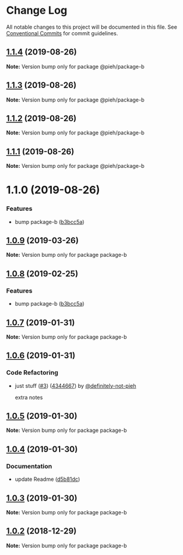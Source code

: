 # Change Log

All notable changes to this project will be documented in this file.
See [Conventional Commits](https://conventionalcommits.org) for commit guidelines.

## [1.1.4](https://github.com/pieh/lerna-playground/compare/@pieh/package-b@1.1.3...@pieh/package-b@1.1.4) (2019-08-26)

**Note:** Version bump only for package @pieh/package-b





## [1.1.3](https://github.com/pieh/lerna-playground/compare/@pieh/package-b@1.1.2...@pieh/package-b@1.1.3) (2019-08-26)

**Note:** Version bump only for package @pieh/package-b





## [1.1.2](https://github.com/pieh/lerna-playground/compare/@pieh/package-b@1.1.1...@pieh/package-b@1.1.2) (2019-08-26)

**Note:** Version bump only for package @pieh/package-b





## [1.1.1](https://github.com/pieh/lerna-playground/compare/@pieh/package-b@1.1.0...@pieh/package-b@1.1.1) (2019-08-26)

**Note:** Version bump only for package @pieh/package-b





# 1.1.0 (2019-08-26)


### Features

* bump package-b ([b3bcc5a](https://github.com/pieh/lerna-playground/commit/b3bcc5a))





## [1.0.9](https://github.com/pieh/lerna-playground/compare/package-b@1.0.8...package-b@1.0.9) (2019-03-26)

**Note:** Version bump only for package package-b





## [1.0.8](https://github.com/pieh/lerna-playground/compare/package-b@1.0.7...package-b@1.0.8) (2019-02-25)


### Features

* bump package-b ([b3bcc5a](https://github.com/pieh/lerna-playground/commit/b3bcc5a))





## [1.0.7](https://github.com/pieh/lerna-playground/compare/package-b@1.0.6...package-b@1.0.7) (2019-01-31)

**Note:** Version bump only for package package-b





## [1.0.6](https://github.com/pieh/lerna-playground/compare/package-b@1.0.5...package-b@1.0.6) (2019-01-31)


### Code Refactoring

* just stuff ([#3](https://github.com/pieh/lerna-playground/issues/3)) ([4344667](https://github.com/pieh/lerna-playground/commit/4344667)) by [@definitely-not-pieh](https://github.com/definitely-not-pieh/)

  extra notes






## [1.0.5](https://github.com/pieh/lerna-playground/compare/package-b@1.0.4...package-b@1.0.5) (2019-01-30)

**Note:** Version bump only for package package-b





## [1.0.4](https://github.com/pieh/lerna-playground/compare/package-b@1.0.3...package-b@1.0.4) (2019-01-30)


### Documentation

* update Readme ([d5b81dc](https://github.com/pieh/lerna-playground/commit/d5b81dc))





## [1.0.3](https://github.com/pieh/lerna-playground/compare/package-b@1.0.2...package-b@1.0.3) (2019-01-30)

**Note:** Version bump only for package package-b





## [1.0.2](https://github.com/pieh/lerna-playground/compare/package-b@1.0.1...package-b@1.0.2) (2018-12-29)

**Note:** Version bump only for package package-b
